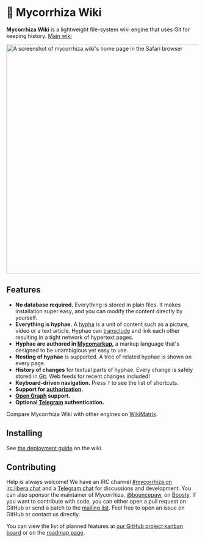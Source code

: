 # 🍄 Mycorrhiza Wiki

**Mycorrhiza Wiki** is a lightweight file-system wiki engine that uses Git for keeping history. [Main wiki](https://mycorrhiza.wiki)

<img src="https://mycorrhiza.wiki/binary/release/1.6/screenshot" alt="A screenshot of mycorrhiza.wiki's home page in the Safari browser" width="600">

## Features

* **No database required.** Everything is stored in plain files. It makes installation super easy, and you can modify the content directly by yourself.
* **Everything is hyphae.** A [hypha] is a unit of content such as a picture, video or a text article. Hyphae can [transclude][transclusion] and link each other resulting in a tight network of hypertext pages.
* **Hyphae are authored in [Mycomarkup],** a markup language that's designed to be unambigious yet easy to use.
* **Nesting of hyphae** is supported. A tree of related hyphae is shown on every page.
* **History of changes** for textual parts of hyphae. Every change is safely stored in [Git]. Web feeds for recent changes included!
* **Keyboard-driven navigation.** Press `?` to see the list of shortcuts.
* **Support for [authorization].**
* **[Open Graph] support.**
* **Optional [Telegram] authentication.**

Compare Mycorrhiza Wiki with other engines on [WikiMatrix](https://www.wikimatrix.org/show/mycorrhiza).

## Installing

See [the deployment guide](https://mycorrhiza.wiki/hypha/guide/deployment) on the wiki.

## Contributing

Help is always welcome! We have an IRC channel [#mycorrhiza on irc.libera.chat]
and a [Telegram chat] for discussions and development. You can also sponsor the
maintainer of Mycorrhiza, [@bouncepaw], on [Boosty]. If you want to contribute
with code, you can either open a pull request on GitHub or send a patch to the
[mailing list]. Feel free to open an issue on GitHub or contact us directly.

You can view the list of planned features at [our GitHub project kanban
board][kanban] or on the [roadmap page].

[hypha]: https://mycorrhiza.wiki/hypha/feature/hypha
[transclusion]: https://mycorrhiza.wiki/hypha/feature/transclusion
[authorization]: https://mycorrhiza.wiki/hypha/feature/authorization
[Mycomarkup]: https://mycorrhiza.wiki/help/en/mycomarkup
[Git]: https://mycorrhiza.wiki/hypha/integration/git
[Open Graph]: https://mycorrhiza.wiki/hypha/standard/opengraph
[Telegram]: https://mycorrhiza.wiki/help/en/telegram

[#mycorrhiza on irc.libera.chat]: irc://irc.libera.chat/#mycorrhiza
[Telegram chat]: https://t.me/mycorrhizadev
[@bouncepaw]: https://github.com/bouncepaw
[Boosty]: https://boosty.to/bouncepaw
[mailing list]: https://lists.sr.ht/~handlerug/mycorrhiza-devel
[kanban]: https://github.com/bouncepaw/mycorrhiza/projects/1
[roadmap page]: https://mycorrhiza.wiki/hypha/release/roadmap
